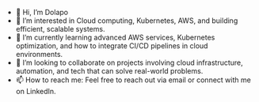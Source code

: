 - 👋 Hi, I’m Dolapo
- 👀 I’m interested in Cloud computing, Kubernetes, AWS, and building efficient, scalable systems.
- 🌱 I’m currently learning advanced AWS services, Kubernetes optimization, and how to integrate CI/CD pipelines in cloud environments.
- 💞️ I’m looking to collaborate on projects involving cloud infrastructure, automation, and tech that can solve real-world problems.
- 📫 How to reach me: Feel free to reach out via email or connect with me on LinkedIn.

